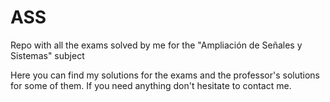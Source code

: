 # ASS
Repo with all the exams solved by me for the "Ampliación de Señales y Sistemas" subject

Here you can find my solutions for the exams and the professor's solutions for some of them.
If you need anything don't hesitate to contact me.
